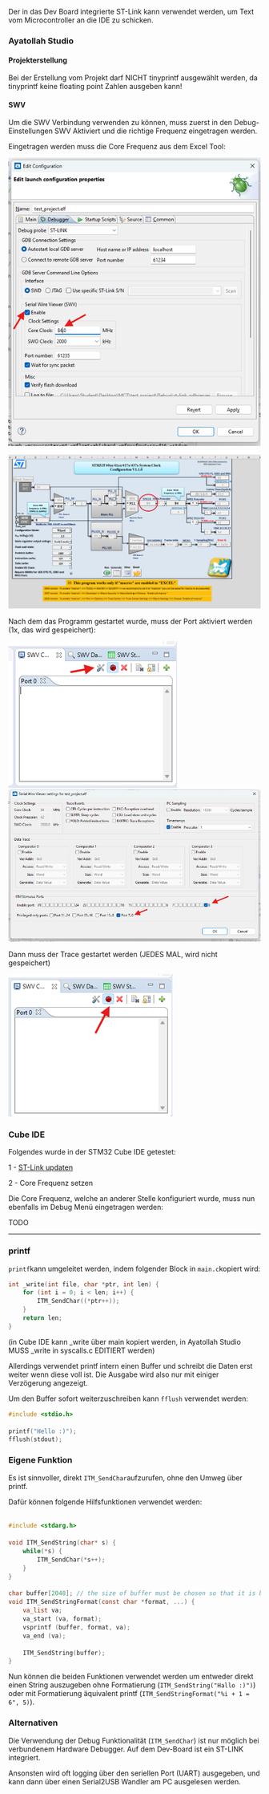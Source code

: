 Der in das Dev Board integrierte ST-Link kann verwendet werden, um Text vom Microcontroller an die IDE zu schicken.

### Ayatollah Studio

#### Projekterstellung

Bei der Erstellung vom Projekt darf NICHT tinyprintf ausgewählt werden, da tinyprintf keine floating point Zahlen ausgeben kann!


#### SWV

Um die SWV Verbindung verwenden zu können, muss zuerst in den Debug-Einstellungen SWV Aktiviert und die richtige Frequenz eingetragen werden.

Eingetragen werden muss die Core Frequenz aus dem Excel Tool:

![alt text](image.png)

![alt text](image-4.png)


Nach dem das Programm gestartet wurde, muss der Port aktiviert werden (1x, das wird gespeichert):

![alt text](image-1.png)
![alt text](image-2.png)

Dann muss der Trace gestartet werden (JEDES MAL, wird nicht gespeichert)

![alt text](image-3.png)


### Cube IDE


Folgendes wurde in der STM32 Cube IDE getestet:

1 - [ST-Link updaten](./../setup-cube-ide/setup.md#st-link)

2 - Core Frequenz setzen

Die Core Frequenz, welche an anderer Stelle konfiguriert wurde, muss nun ebenfalls im Debug Menü eingetragen werden:

TODO




--------


### printf

``printf``kann umgeleitet werden, indem folgender Block in ``main.c``kopiert wird:

```c
int _write(int file, char *ptr, int len) {
    for (int i = 0; i < len; i++) {
        ITM_SendChar((*ptr++));
    }
    return len;
}
```

(in Cube IDE kann _write über main kopiert werden, in Ayatollah Studio MUSS _write in syscalls.c EDITIERT werden)

Allerdings verwendet printf intern einen Buffer und schreibt die Daten erst weiter wenn diese voll ist. Die Ausgabe wird also nur mit einiger Verzögerung angezeigt.

Um den Buffer sofort weiterzuschreiben kann ``fflush`` verwendet werden:

```c
#include <stdio.h>

printf("Hello :)");
fflush(stdout);
```


### Eigene Funktion

Es ist sinnvoller, direkt ``ITM_SendChar``aufzurufen, ohne den Umweg über printf.

Dafür können folgende Hilfsfunktionen verwendet werden:


```c

#include <stdarg.h>

void ITM_SendString(char* s) {
	while(*s) {
		ITM_SendChar(*s++);
	}
}

char buffer[2048]; // the size of buffer must be chosen so that it is bigger than any single string that will be formatted by 'ITM_SendStringFormat'
void ITM_SendStringFormat(const char *format, ...) {
    va_list va;
    va_start (va, format);
    vsprintf (buffer, format, va);
    va_end (va);

    ITM_SendString(buffer);
}
```

Nun können die beiden Funktionen verwendet werden um entweder direkt einen String auszugeben ohne Formatierung (``ITM_SendString("Hallo :)")``) oder mit Formatierung äquivalent printf (``ITM_SendStringFormat("%i + 1 = 6", 5)``).


### Alternativen

Die Verwendung der Debug Funktionalität (``ITM_SendChar``) ist nur möglich bei verbundenem Hardware Debugger. Auf dem Dev-Board ist ein ST-LINK integriert.

Ansonsten wird oft logging über den seriellen Port (UART) ausgegeben, und kann dann über einen Serial2USB Wandler am PC ausgelesen werden.



